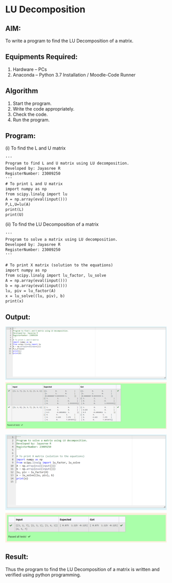 # LU Decomposition 

## AIM:
To write a program to find the LU Decomposition of a matrix.

## Equipments Required:
1. Hardware – PCs
2. Anaconda – Python 3.7 Installation / Moodle-Code Runner

## Algorithm
1. Start the program.
2. Write the code appropriately.
3. Check the code.
4. Run the program.

## Program:
(i) To find the L and U matrix
```
'''
Program to find L and U matrix using LU decomposition.
Developed by: Jayasree R 
RegisterNumber: 23009250
'''
# To print L and U matrix
import numpy as np
from scipy.linalg import lu
A = np.array(eval(input()))
P,L,U=lu(A)
print(L)
print(U)

```
(ii) To find the LU Decomposition of a matrix
```
'''
Program to solve a matrix using LU decomposition.
Developed by: Jayasree R
RegisterNumber: 23009250
'''

# To print X matrix (solution to the equations)
import numpy as np
from scipy.linalg import lu_factor, lu_solve
A = np.array(eval(input()))
b = np.array(eval(input()))
lu, piv = lu_factor(A)
x = lu_solve((lu, piv), b)
print(x)

```

## Output:
![OUTPUT](<Screenshot 2023-12-30 132504.png>)


![OUTPUT](<Screenshot 2023-12-30 132537.png>)

## Result:
Thus the program to find the LU Decomposition of a matrix is written and verified using python programming.

